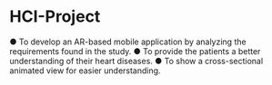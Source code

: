 # HCI-Project

● To develop an AR-based mobile application by analyzing the requirements found
in the study.
● To provide the patients a better understanding of their heart diseases.
● To show a cross-sectional animated view for easier understanding.
